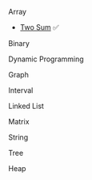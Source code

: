 Array
- [Two Sum](https://leetcode.com/problems/two-sum/) ✅ 
  
Binary

Dynamic Programming

Graph

Interval

Linked List

Matrix

String

Tree

Heap